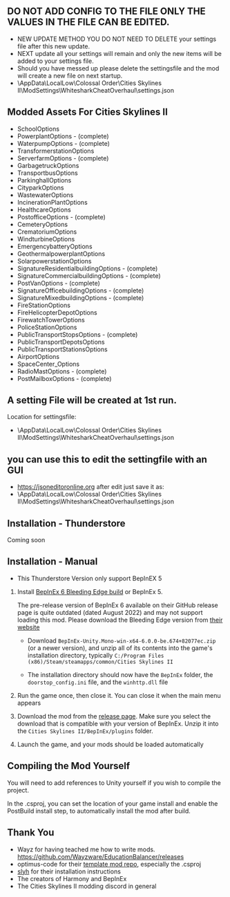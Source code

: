 ## DO NOT ADD CONFIG TO THE FILE ONLY THE VALUES IN THE FILE CAN BE EDITED.
* NEW UPDATE METHOD YOU DO NOT NEED TO DELETE your settings file after this new update.
* NEXT update all your settings will remain and only the new items will be added to your settings file.
* Should you have messed up please delete the settingsfile and the mod will create a new file on next startup.
* \AppData\LocalLow\Colossal Order\Cities Skylines II\ModSettings\WhitesharkCheatOverhaul\settings.json

## Modded Assets For Cities Skylines II
* SchoolOptions
* PowerplantOptions - (complete)
* WaterpumpOptions - (complete)
* TransformerstationOptions
* ServerfarmOptions - (complete)
* GarbagetruckOptions
* TransportbusOptions
* ParkinghallOptions
* CityparkOptions
* WastewaterOptions
* IncinerationPlantOptions
* HealthcareOptions
* PostofficeOptions - (complete)
* CemeteryOptions
* CrematoriumOptions
* WindturbineOptions
* EmergencybatteryOptions
* GeothermalpowerplantOptions
* SolarpowerstationOptions
* SignatureResidentialbuildingOptions - (complete)
* SignatureCommercialbuildingOptions - (complete)
* PostVanOptions - (complete)
* SignatureOfficebuildingOptions - (complete)
* SignatureMixedbuildingOptions - (complete)
* FireStationOptions
* FireHelicopterDepotOptions
* FirewatchTowerOptions
* PoliceStationOptions
* PublicTransportStopsOptions - (complete)
* PublicTransportDepotsOptions
* PublicTransportStationsOptions
* AirportOptions
* SpaceCenter_Options
* RadioMastOptions - (complete)
* PostMailboxOptions - (complete)


## A setting File will be created at 1st run.
Location for settingsfile:
* \AppData\LocalLow\Colossal Order\Cities Skylines II\ModSettings\WhitesharkCheatOverhaul\settings.json
## you can use this to edit the settingfile with an GUI 
* https://jsoneditoronline.org
after edit just save it as:
* \AppData\LocalLow\Colossal Order\Cities Skylines II\ModSettings\WhitesharkCheatOverhaul\settings.json
## Installation - Thunderstore
Coming soon

## Installation - Manual
* This Thunderstore Version only support BepInEX 5

1. Install [BepInEx 6 Bleeding Edge build](https://builds.bepinex.dev/projects/bepinex_be) or BepInEx 5. 

   The pre-release version of BepInEx 6 available on their GitHub release page is quite outdated (dated August 2022) and may not support loading this mod. Please download the Bleeding Edge version from [their website](https://builds.bepinex.dev/projects/bepinex_be)

   * Download `BepInEx-Unity.Mono-win-x64-6.0.0-be.674+82077ec.zip` (or a newer version), and unzip all of its contents into the game's installation directory, typically `C:/Program Files (x86)/Steam/steamapps/common/Cities Skylines II`

   * The installation directory should now have the `BepInEx` folder, the `doorstop_config.ini` file, and the `winhttp.dll` file

2. Run the game once, then close it. You can close it when the main menu appears

3. Download the mod from the [release page](https://github.com/whiteshark-1975/WhitesharkCheatOverhaul). Make sure you select the download that is compatible with your version of BepInEx. Unzip it into the `Cities Skylines II/BepInEx/plugins` folder.

4. Launch the game, and your mods should be loaded automatically

## Compiling the Mod Yourself
You will need to add references to Unity yourself if you wish to compile the project.

In the .csproj, you can set the location of your game install and enable the PostBuild install step, to automatically install the mod after build.

## Thank You
* Wayz for having teached me how to write mods. https://github.com/Wayzware/EducationBalancer/releases
* optimus-code for their [template mod repo](https://github.com/optimus-code/Cities2Modding/tree/main), especially the .csproj
* [slyh](https://github.com/slyh) for their installation instructions
* The creators of Harmony and BepInEx
* The Cities Skylines II modding discord in general
